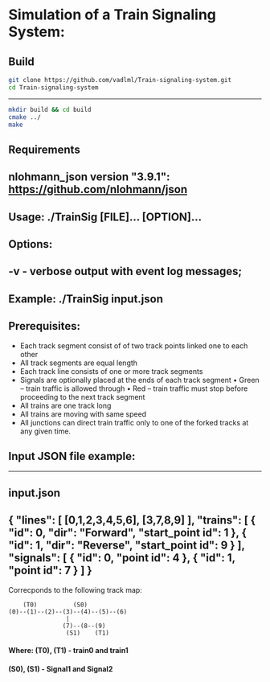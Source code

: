 # Simulation of a Train Signaling System:

## Build
```bash
git clone https://github.com/vadlml/Train-signaling-system.git
cd Train-signaling-system

```

----------

```bash
mkdir build && cd build
cmake ../
make 
```
## Requirements
## nlohmann_json version "3.9.1": https://github.com/nlohmann/json


## Usage: ./TrainSig [FILE]... [OPTION]... 
## Options: 
##         -v - verbose output with event log messages;
## Example: ./TrainSig input.json

## Prerequisites:
- Each track segment consist of of two track points linked one to each other
- All track segments are equal length
- Each track line consists of one or more track segments 
- Signals are optionally placed at the ends of each track segment
    • Green – train traffic is allowed through
    • Red – train traffic must stop before proceeding to the next track segment
- All trains are one track long 
- All trains are moving with same speed
- All junctions can direct train traffic only to one of the forked tracks at any given time.


## Input JSON file example:
---
## input.json
{
	"lines": [
		[0,1,2,3,4,5,6],
		[3,7,8,9]
	],
	"trains": [
		{
			"id": 0,
			"dir": "Forward",
			"start_point id": 1
		},
		{
			"id": 1,
			"dir": "Reverse",
			"start_point id": 9
		}
	],
	"signals": [
		{
			"id": 0,
			"point id": 4
		},
		{
			"id": 1,
			"point id": 7
		}
	]
}
---
Correcponds to the following track map:
```
    (T0)          (S0)
(0)--(1)--(2)--(3)--(4)--(5)--(6)
                |             
               (7)--(8--(9) 
                (S1)    (T1)
```
#### Where: (T0), (T1) - train0 and train1
####        (S0), (S1) - Signal1 and Signal2
